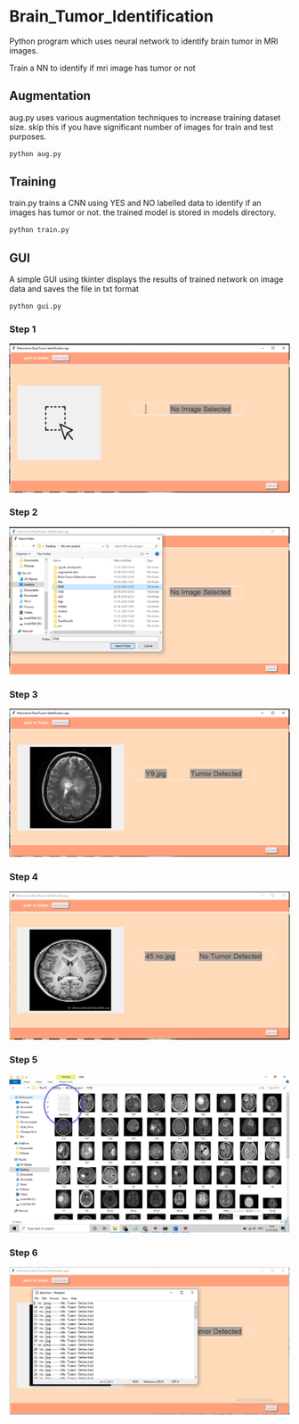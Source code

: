 # Brain_Tumor_Identification
Python program which uses neural network to identify brain tumor in MRI images.

Train a NN to identify if mri image has tumor or not
## Augmentation
aug.py uses various augmentation techniques to increase training dataset size. skip this if you have significant number of images for train and test purposes.

```bash
python aug.py
```

## Training
train.py trains a CNN using YES and NO labelled data to identify if an images has tumor or not.
the trained model is stored in models directory.
```python
python train.py
```

## GUI
A simple GUI using tkinter displays the results of trained network on image data and saves the file in txt format
```python
python gui.py
```
### Step 1
![Step 1](https://github.com/Hirva-Bhagat/Brain_Tumor_Identification/blob/main/Results/1.PNG?raw=true)
### Step 2
![Step 2](https://github.com/Hirva-Bhagat/Brain_Tumor_Identification/blob/main/Results/2.PNG?raw=true)
### Step 3
![Step 3](https://github.com/Hirva-Bhagat/Brain_Tumor_Identification/blob/main/Results/3.PNG?raw=true)
### Step 4
![Step 4](https://github.com/Hirva-Bhagat/Brain_Tumor_Identification/blob/main/Results/4.PNG?raw=true)
### Step 5
![Step 5](https://github.com/Hirva-Bhagat/Brain_Tumor_Identification/blob/main/Results/5.PNG?raw=true)
### Step 6
![Step 6](https://github.com/Hirva-Bhagat/Brain_Tumor_Identification/blob/main/Results/6.PNG?raw=true)



